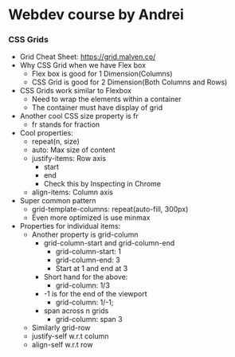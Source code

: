 # Webdev course by Andrei

### CSS Grids
* Grid Cheat Sheet: https://grid.malven.co/
* Why CSS Grid when we have Flex box
  * Flex box is good for 1 Dimension(Columns)
  * CSS Grid is good for 2 Dimension(Both Columns and Rows)
* CSS Grids work similar to Flexbox
  * Need to wrap the elements within a container
  * The container must have display of grid
* Another cool CSS size property is fr
  * fr stands for fraction
* Cool properties:
  * repeat(n, size)
  * auto: Max size of content
  * justify-items: Row axis
    * start
    * end
    * Check this by Inspecting in Chrome
  * align-items: Column axis
* Super common pattern
  * grid-template-columns: repeat(auto-fill, 300px)
  * Even more optimized is use minmax
* Properties for individual items:
  * Another property is grid-column
    * grid-column-start and grid-column-end
      * grid-column-start: 1
      * grid-column-end: 3
      * Start at 1 and end at 3
    * Short hand for the above: 
      * grid-column: 1/3
    * -1 is for the end of the viewport
      * grid-column: 1/-1;
    * span across n grids
      * grid-column: span 3
  * Similarly grid-row
  * justify-self w.r.t column
  * align-self w.r.t row
